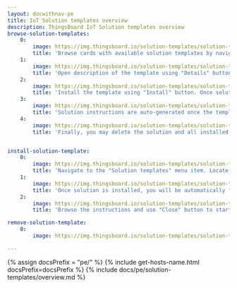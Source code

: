 ```yaml
---
layout: docwithnav-pe
title: IoT Solution templates overview
description: ThingsBoard IoT Solution templates overview
browse-solution-templates:
    0:
        image: https://img.thingsboard.io/solution-templates/solution-templates-src-1.png
        title: 'Browse cards with available solution templates by navigating to "Solution templates" menu item.'
    1:
        image: https://img.thingsboard.io/solution-templates/solution-templates-src-2.png
        title: 'Open description of the template using "Details" button.'
    2:
        image: https://img.thingsboard.io/solution-templates/solution-templates-src-3.png
        title: 'Install the template using "Install" button. Once solution is installed, you will be automatically forwarded to the main dashboard of the corresponding template, and the instructions dialog will appear.'
    3:
        image: https://img.thingsboard.io/solution-templates/solution-templates-src-4.png
        title: 'Solution instructions are auto-generated once the template is installed. You may open them using "Instructions" button.'
    4:
        image: https://img.thingsboard.io/solution-templates/solution-templates-src-5.png
        title: 'Finally, you may delete the solution and all installed resources using "Delete" button.'


install-solution-template:
    0:
        image: https://img.thingsboard.io/solution-templates/solution-templates-src-install.png
        title: 'Navigate to the "Solution templates" menu item. Locate the template and use "Install" button.'
    1:
        image: https://img.thingsboard.io/solution-templates/solution-template-instructions-src-1.png
        title: 'Once solution is installed, you will be automatically forwarded to the main dashboard of the corresponding template, and the instructions dialog will appear.'
    2:
        image: https://img.thingsboard.io/solution-templates/solution-template-instructions-src-2.png
        title: 'Browse the instructions and use "Close" button to start using the solution.'

remove-solution-template:
    0:
        image: https://img.thingsboard.io/solution-templates/solution-templates-src-delete.png

---
```


{% assign docsPrefix = "pe/" %}
{% include get-hosts-name.html docsPrefix=docsPrefix %}
{% include docs/pe/solution-templates/overview.md %}